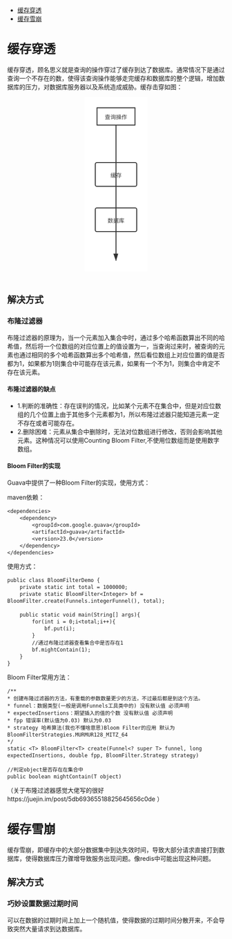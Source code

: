 * [缓存穿透](#缓存穿透)
* [缓存雪崩](#缓存雪崩)


# 缓存穿透
缓存穿透，顾名思义就是查询的操作穿过了缓存到达了数据库。通常情况下是通过查询一个不存在的数，使得该查询操作能够走完缓存和数据库的整个逻辑，增加数据库的压力，对数据库服务器以及系统造成威胁。缓存击穿如图：
<div align="center"> <img src="https://github.com/RJianPeng/Technology-Stack/blob/master/%E7%BC%93%E5%AD%98/photo/%E7%BC%93%E5%AD%98%E7%A9%BF%E9%80%8F.png"/></div><br>

## 解决方式
### 布隆过滤器
布隆过滤器的原理为，当一个元素加入集合中时，通过多个哈希函数算出不同的哈希值，然后将一个位数组的对应位置上的值设置为一，当查询过来时，被查询的元素也通过相同的多个哈希函数算出多个哈希值，然后看位数组上对应位置的值是否都为1，如果都为1则集合中可能存在该元素，如果有一个不为1，则集合中肯定不存在该元素。

#### 布隆过滤器的缺点
* 1.判断的准确性：存在误判的情况，比如某个元素不在集合中，但是对应位数组的几个位置上由于其他多个元素都为1，所以布隆过滤器只能知道元素一定不存在或者可能存在。
* 2.删除困难：元素从集合中删除时，无法对位数组进行修改，否则会影响其他元素。这种情况可以使用Counting Bloom Filter,不使用位数组而是使用数字数组。

#### Bloom Filter的实现
Guava中提供了一种Bloom Filter的实现，使用方式：

maven依赖：
```
<dependencies>
    <dependency>
        <groupId>com.google.guava</groupId>
        <artifactId>guava</artifactId>
        <version>23.0</version>
    </dependency>
</dependencies>
```

使用方式：
```
public class BloomFilterDemo {
    private static int total = 1000000;
    private static BloomFilter<Integer> bf = BloomFilter.create(Funnels.integerFunnel(), total);

    public static void main(String[] args){
        for(int i = 0;i<total;i++){
            bf.put(i);
        }
        //通过布隆过滤器查看集合中是否存在1
        bf.mightContain(1);
    }
}
```

Bloom Filter常用方法：
```
/**
* 创建布隆过滤器的方法，有重载的参数数量更少的方法，不过最后都是到这个方法。
* funnel：数据类型(一般是调用Funnels工具类中的) 没有默认值 必须声明
* expectedInsertions：期望插入的值的个数 没有默认值 必须声明
* fpp 错误率(默认值为0.03) 默认为0.03
* strategy 哈希算法(我也不懂啥意思)Bloom Filter的应用 默认为BloomFilterStrategies.MURMUR128_MITZ_64
*/
static <T> BloomFilter<T> create(Funnel<? super T> funnel, long expectedInsertions, double fpp, BloomFilter.Strategy strategy)

//判定object是否存在在集合中
public boolean mightContain(T object)
```

（关于布隆过滤器感觉大佬写的很好https://juejin.im/post/5db69365518825645656c0de ）



# 缓存雪崩
缓存雪崩，即缓存中的大部分数据集中到达失效时间，导致大部分请求直接打到数据库，使得数据库压力骤增导致服务出现问题。像redis中可能出现这种问题。

## 解决方式

### 巧妙设置数据过期时间
可以在数据的过期时间上加上一个随机值，使得数据的过期时间分散开来，不会导致突然大量请求到达数据库。


